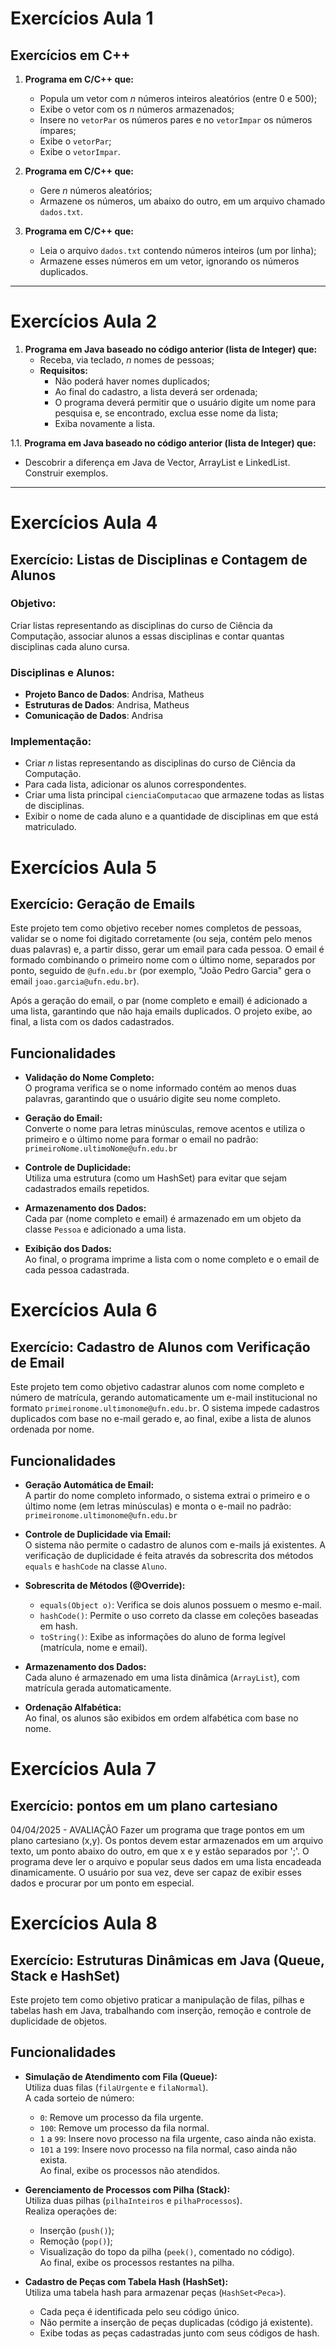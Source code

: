 # Exercícios Aula 1

## Exercícios em C++

1. **Programa em C/C++ que:**
   - Popula um vetor com _n_ números inteiros aleatórios (entre 0 e 500);
   - Exibe o vetor com os _n_ números armazenados;
   - Insere no `vetorPar` os números pares e no `vetorImpar` os números ímpares;
   - Exibe o `vetorPar`;
   - Exibe o `vetorImpar`.

2. **Programa em C/C++ que:**
   - Gere _n_ números aleatórios;
   - Armazene os números, um abaixo do outro, em um arquivo chamado `dados.txt`.

3. **Programa em C/C++ que:**
   - Leia o arquivo `dados.txt` contendo números inteiros (um por linha);
   - Armazene esses números em um vetor, ignorando os números duplicados.

---

# Exercícios Aula 2

1. **Programa em Java baseado no código anterior (lista de Integer) que:**
   - Receba, via teclado, _n_ nomes de pessoas;
   - **Requisitos:**
     - Não poderá haver nomes duplicados;
     - Ao final do cadastro, a lista deverá ser ordenada;
     - O programa deverá permitir que o usuário digite um nome para pesquisa e, se encontrado, exclua esse nome da lista;
     - Exiba novamente a lista.

1.1. **Programa em Java baseado no código anterior (lista de Integer) que:**
   - Descobrir a diferença em Java de Vector, ArrayList e LinkedList. Construir exemplos.

---

# Exercícios Aula 4

## Exercício: Listas de Disciplinas e Contagem de Alunos

### Objetivo:
Criar listas representando as disciplinas do curso de Ciência da Computação, associar alunos a essas disciplinas e contar quantas disciplinas cada aluno cursa.

### Disciplinas e Alunos:
- **Projeto Banco de Dados**: Andrisa, Matheus
- **Estruturas de Dados**: Andrisa, Matheus
- **Comunicação de Dados**: Andrisa

### Implementação:
- Criar _n_ listas representando as disciplinas do curso de Ciência da Computação.
- Para cada lista, adicionar os alunos correspondentes.
- Criar uma lista principal `cienciaComputacao` que armazene todas as listas de disciplinas.
- Exibir o nome de cada aluno e a quantidade de disciplinas em que está matriculado.


# Exercícios Aula 5

## Exercício: Geração de Emails

Este projeto tem como objetivo receber nomes completos de pessoas, validar se o nome foi digitado corretamente (ou seja, contém pelo menos duas palavras) e, a partir disso, gerar um email para cada pessoa. O email é formado combinando o primeiro nome com o último nome, separados por ponto, seguido de `@ufn.edu.br` (por exemplo, "João Pedro Garcia" gera o email `joao.garcia@ufn.edu.br`).

Após a geração do email, o par (nome completo e email) é adicionado a uma lista, garantindo que não haja emails duplicados. O projeto exibe, ao final, a lista com os dados cadastrados.

## Funcionalidades

- **Validação do Nome Completo:**  
  O programa verifica se o nome informado contém ao menos duas palavras, garantindo que o usuário digite seu nome completo.

- **Geração do Email:**  
  Converte o nome para letras minúsculas, remove acentos e utiliza o primeiro e o último nome para formar o email no padrão:  
  `primeiroNome.ultimoNome@ufn.edu.br`

- **Controle de Duplicidade:**  
  Utiliza uma estrutura (como um HashSet) para evitar que sejam cadastrados emails repetidos.

- **Armazenamento dos Dados:**  
  Cada par (nome completo e email) é armazenado em um objeto da classe `Pessoa` e adicionado a uma lista.

- **Exibição dos Dados:**  
  Ao final, o programa imprime a lista com o nome completo e o email de cada pessoa cadastrada.
 
 
# Exercícios Aula 6

## Exercício: Cadastro de Alunos com Verificação de Email

Este projeto tem como objetivo cadastrar alunos com nome completo e número de matrícula, gerando automaticamente um e-mail institucional no formato `primeironome.ultimonome@ufn.edu.br`. O sistema impede cadastros duplicados com base no e-mail gerado e, ao final, exibe a lista de alunos ordenada por nome.

## Funcionalidades

- **Geração Automática de Email:**  
  A partir do nome completo informado, o sistema extrai o primeiro e o último nome (em letras minúsculas) e monta o e-mail no padrão:  
  `primeironome.ultimonome@ufn.edu.br`

- **Controle de Duplicidade via Email:**  
  O sistema não permite o cadastro de alunos com e-mails já existentes. A verificação de duplicidade é feita através da sobrescrita dos métodos `equals` e `hashCode` na classe `Aluno`.

- **Sobrescrita de Métodos (@Override):**
  - `equals(Object o)`: Verifica se dois alunos possuem o mesmo e-mail.
  - `hashCode()`: Permite o uso correto da classe em coleções baseadas em hash.
  - `toString()`: Exibe as informações do aluno de forma legível (matrícula, nome e email).

- **Armazenamento dos Dados:**  
  Cada aluno é armazenado em uma lista dinâmica (`ArrayList`), com matrícula gerada automaticamente.

- **Ordenação Alfabética:**  
  Ao final, os alunos são exibidos em ordem alfabética com base no nome.


# Exercícios Aula 7

## Exercício: pontos em um plano cartesiano

04/04/2025 - AVALIAÇÃO
Fazer um programa que trage pontos em um plano cartesiano (x,y). 
Os pontos devem estar armazenados em um arquivo texto, um ponto abaixo do outro, em que x e y estão separados por ';'. 
O programa deve ler o arquivo e popular seus dados em uma lista encadeada dinamicamente. 
O usuário por sua vez, deve ser capaz de exibir esses dados e procurar por um ponto em especial.

# Exercícios Aula 8

## Exercício: Estruturas Dinâmicas em Java (Queue, Stack e HashSet)

Este projeto tem como objetivo praticar a manipulação de filas, pilhas e tabelas hash em Java, trabalhando com inserção, remoção e controle de duplicidade de objetos.

## Funcionalidades

- **Simulação de Atendimento com Fila (Queue):**  
  Utiliza duas filas (`filaUrgente` e `filaNormal`).  
  A cada sorteio de número:
  - `0`: Remove um processo da fila urgente.
  - `100`: Remove um processo da fila normal.
  - `1` a `99`: Insere novo processo na fila urgente, caso ainda não exista.
  - `101` a `199`: Insere novo processo na fila normal, caso ainda não exista.  
  Ao final, exibe os processos não atendidos.

- **Gerenciamento de Processos com Pilha (Stack):**  
  Utiliza duas pilhas (`pilhaInteiros` e `pilhaProcessos`).  
  Realiza operações de:
  - Inserção (`push()`);
  - Remoção (`pop()`);
  - Visualização do topo da pilha (`peek()`, comentado no código).  
  Ao final, exibe os processos restantes na pilha.

- **Cadastro de Peças com Tabela Hash (HashSet):**  
  Utiliza uma tabela hash para armazenar peças (`HashSet<Peca>`).  
  - Cada peça é identificada pelo seu código único.
  - Não permite a inserção de peças duplicadas (código já existente).
  - Exibe todas as peças cadastradas junto com seus códigos de hash.
